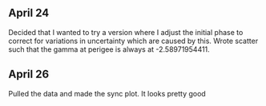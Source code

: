 ## April 24

Decided that I wanted to try a version where I adjust the initial phase to correct for variations in uncertainty which are caused by this. Wrote scatter such that the gamma at perigee is always at -2.58971954411.

## April 26

Pulled the data and made the sync plot. It looks pretty good